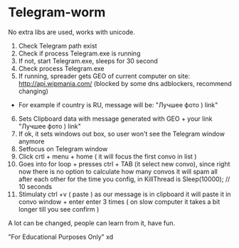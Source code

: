 # Telegram-worm


No extra libs are used, works with unicode.

1. Check Telegram path exist
2. Check if process Telegram.exe is running
3. If not, start Telegram.exe, sleeps for 30 second
4. Check process Telegram.exe
5. If running, spreader gets GEO of current computer on site: http://api.wipmania.com/ (blocked by some dns adblockers, recommend changing)
- For example if country is RU, message will be: "Лучшее фото ) link"

6. Sets Clipboard data with message generated with GEO + your link "Лучшее фото ) link"
7. If ok, it sets windows out box, so user won't see the Telegram window anymore
8. Setfocus on Telegram window
9. Click crtl + menu + home ( it will focus the first convo in list )
10. Goes into for loop + presses ctrl + TAB (it select new convo), since right now there is no option to calculate how many convos it will spam all after each other for the time you config, in KillThread is Sleep(10000); // 10 seconds
11. Stimulaty ctrl +v ( paste ) as our message is in clipboard it will paste it in convo window + enter enter 3 times ( on slow computer it takes a bit longer till you see confirm )

A lot can be changed, people can learn from it, have fun.

"For Educational Purposes Only" xd
